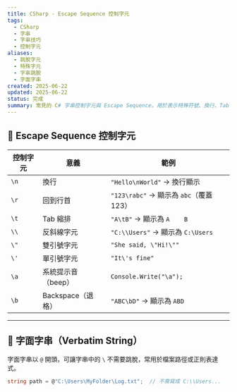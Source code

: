 ```yaml
---
title: CSharp - Escape Sequence 控制字元
tags:
  - CSharp
  - 字串
  - 字串技巧
  - 控制字元
aliases:
  - 跳脫字元
  - 特殊字元
  - 字串跳脫
  - 字面字串
created: 2025-06-22
updated: 2025-06-22
status: 完成
summary: 常見的 C# 字串控制字元與 Escape Sequence，用於表示特殊符號、換行、Tab 等。
---
```


## 🔧 Escape Sequence 控制字元

| 控制字元 | 意義             | 範例                                  |
|----------|------------------|---------------------------------------|
| `\n`     | 換行             | `"Hello\nWorld"` → 換行顯示           |
| `\r`     | 回到行首         | `"123\rabc"` → 顯示為 `abc`（覆蓋 123） |
| `\t`     | Tab 縮排        | `"A\tB"` → 顯示為 `A    B`            |
| `\\`     | 反斜線字元       | `"C:\\Users"` → 顯示為 `C:\Users`     |
| `\"`     | 雙引號字元       | `"She said, \"Hi!\""`                 |
| `\'`     | 單引號字元       | `"It\'s fine"`                        |
| `\a`     | 系統提示音（beep） | `Console.Write("\a");`                |
| `\b`     | Backspace（退格） | `"ABC\bD"` → 顯示為 `ABD`             |

---

## 📜 字面字串（Verbatim String）

字面字串以 `@` 開頭，可讓字串中的 `\` 不需要跳脫，常用於檔案路徑或正則表達式。

```csharp
string path = @"C:\Users\MyFolder\Log.txt";  // 不需寫成 C:\\Users...